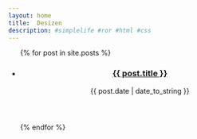 ```yaml
---
layout: home
title: 	Desizen
description: #simplelife #ror #html #css
---
```

<section class="main" role="main">
    <ul class="article-list">
{% for post in site.posts %}
      <li>
        <article class="article">
          <header class="article-header">
            <h1 class="article-title"><a class="article-link" href="{{ site.baseurl }}{{ post.url }}">{{ post.title }}</a></h1>
            <time class="article-date">{{ post.date | date_to_string }}</time>
          </header>
        </article>
      </li>  
{% endfor %}
    </ul>
</section>